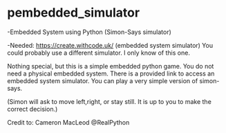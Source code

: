 # pembedded_simulator
-Embedded System using Python (Simon-Says simulator)

-Needed: https://create.withcode.uk/ (embedded system simulator)
  You could probably use a different simulator. I only know of this one.

Nothing special, but this is a simple embedded python game.
You do not need a physical embedded system. There is a provided link to access an embedded system simulator.
You can play a very simple version of simon-says. 

(Simon will ask to move left,right, or stay still. It is up to you to make the correct decision.)


Credit to: Cameron MacLeod
@RealPython
  

  
